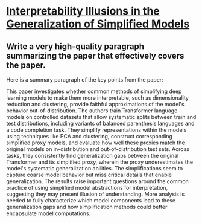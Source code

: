 # [Interpretability Illusions in the Generalization of Simplified Models](https://arxiv.org/abs/2312.03656)

## Write a very high-quality paragraph summarizing the paper that effectively covers the paper.

 Here is a summary paragraph of the key points from the paper:

This paper investigates whether common methods of simplifying deep learning models to make them more interpretable, such as dimensionality reduction and clustering, provide faithful approximations of the model's behavior out-of-distribution. The authors train Transformer language models on controlled datasets that allow systematic splits between train and test distributions, including variants of balanced parenthesis languages and a code completion task. They simplify representations within the models using techniques like PCA and clustering, construct corresponding simplified proxy models, and evaluate how well these proxies match the original models on in-distribution and out-of-distribution test sets. Across tasks, they consistently find generalization gaps between the original Transformer and its simplified proxy, wherein the proxy underestimates the model's systematic generalization abilities. The simplifications seem to capture coarse model behavior but miss critical details that enable generalization. The results raise important questions around the common practice of using simplified model abstractions for interpretation, suggesting they may present illusion of understanding. More analysis is needed to fully characterize which model components lead to these generalization gaps and how simplification methods could better encapsulate model computations.
